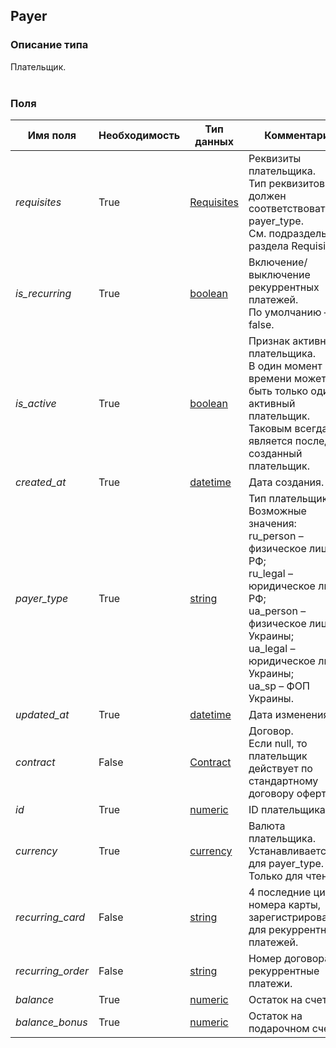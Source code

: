 
## Payer

### Описание типа
Плательщик.<br/><br/>
### Поля

| Имя поля | Необходимость | Тип данных | Комментарий |
|---|---|---|---|
|*requisites*|True|[Requisites](/types/Requisites)|Реквизиты плательщика.<br/>Тип реквизитов должен соответствовать payer_type.<br/>См. подразделы раздела Requisites.<br/>|
|*is_recurring*|True|[boolean](/types/boolean)|Включение/выключение рекуррентных платежей.<br/>По умолчанию – false.<br/>|
|*is_active*|True|[boolean](/types/boolean)|Признак активного плательщика.<br/>В один момент времени может быть только один активный плательщик. Таковым всегда является последний созданный плательщик.<br/>|
|*created_at*|True|[datetime](/types/datetime)|Дата создания.<br/>|
|*payer_type*|True|[string](/types/string)|Тип плательщика.<br/>Возможные значения:<br/>ru_person – физическое лицо РФ;<br/>ru_legal – юридическое лицо РФ;<br/>ua_person – физическое лицо Украины;<br/>ua_legal – юридическое лицо Украины;<br/>ua_sp – ФОП Украины.<br/>|
|*updated_at*|True|[datetime](/types/datetime)|Дата изменения.<br/>|
|*contract*|False|[Contract](/types/Contract)|Договор.<br/>Если null, то плательщик действует по стандартному договору оферты.<br/>|
|*id*|True|[numeric](/types/numeric)|ID плательщика.<br/>|
|*currency*|True|[currency](/types/currency)|Валюта плательщика.<br/>Устанавливается для payer_type. Только для чтения.<br/>|
|*recurring_card*|False|[string](/types/string)|4 последние цифры номера карты, зарегистрированной для рекуррентных платежей.<br/>|
|*recurring_order*|False|[string](/types/string)|Номер договора на рекуррентные платежи.<br/>|
|*balance*|True|[numeric](/types/numeric)|Остаток на cчете.<br/>|
|*balance_bonus*|True|[numeric](/types/numeric)|Остаток на подарочном счете.<br/>|
